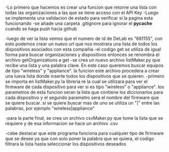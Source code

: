 -Lo primero que hacemos es crear una funcion que retorne una lista con todas las organizaciones a las que se tiene acceso con el API Key
-Luego se implementa una validacion de estado para verificar si la pagina esta funcionando
-se añade una carpeta .gitignore para ignorar el __pycache__ cuando se haga push hacia github

-luego de ver la lista vemos que el numero de id de DeLab es "681155", con esto podemos crear un nuevo url que nos mostrara una lista de todos los dispositivos asociados con esta compañia
-el codigo get se utiliza de igual forma para buscar organizaciones y dispositivos entonces se renombra el archivo getOrganizations a get
-se crea un nuevo archivo listMaker.py que recibe una lista y una palabra clave. En este caso queremos buscar equipos de tipo "wireless" y "appliance". la funcion este archivo procedera a crear una lueva lista donde inserte todos los dispositivos que se quieren.
-primero se importa en listMaker.py la libreria re la cual se utilizara para ver el firmware de cada dispositivo para ver si es tipo "wireless" o "appliance". los parametros de esta funcion seran la lista que contiene los diccionarios para cada dispositivo y el segundo parametro sera el nombre del firmware que se quiere buscar. si se quiere buscar mas de uno se utiliza un "|" entre las palabras, por ejemplo "wireless|appliance"

-para la parte final, se crea un archivo csvMaker.py que tome la lista que se requiere y de esa informacion se hace un archivo .csv

-cabe destacar que este programa funciona para cualquier tipo de firmware que se desee ya que con solo poner la palabra que se quiera, el codigo filtrara la lista hasta seleccionar los dispositivos deseados

